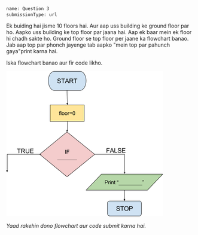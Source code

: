 ```ngMeta
name: Question 3
submissionType: url
```

Ek buiding hai jisme 10 floors hai. Aur aap uss building ke ground floor par ho. Aapko uss building ke top floor par jaana hai. Aap ek baar mein ek floor hi chadh sakte ho. Ground floor se top floor per jaane ka flowchart banao. Jab aap top par phonch jayenge tab aapko "mein top par pahunch gaya"print karna hai.

Iska flowchart banao aur fir code likho.

![empty flowchart](assets/question_images/13.3-image1.png)

*Yaad rakehin dono flowchart aur code submit karna hai.*

